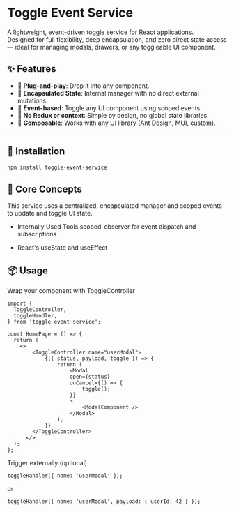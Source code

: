 # Toggle Event Service

A lightweight, event-driven toggle service for React applications.  
Designed for full flexibility, deep encapsulation, and zero direct state access — ideal for managing modals, drawers, or any toggleable UI component.

## ✨ Features

- 🔌 **Plug-and-play**: Drop it into any component.
- 🎯 **Encapsulated State**: Internal manager with no direct external mutations.
- 📡 **Event-based**: Toggle any UI component using scoped events.
- 🚫 **No Redux or context**: Simple by design, no global state libraries.
- 🧩 **Composable**: Works with any UI library (Ant Design, MUI, custom).

---

## 🚀 Installation

```bash
npm install toggle-event-service
```

## 🧠 Core Concepts

This service uses a centralized, encapsulated manager and scoped events to update and toggle UI state.

- Internally Used Tools scoped-observer for event dispatch and subscriptions

- React's useState and useEffect

## 📦 Usage

Wrap your component with ToggleController

```
import {
  ToggleController,
  toggleHandler,
} from 'toggle-event-service';

const HomePage = () => {
  return (
    <>
        <ToggleController name="userModal">
            {({ status, payload, toggle }) => {
                return (
                    <Modal
                    open={status}
                    onCancel={() => {
                        toggle();
                    }}
                    >
                        <ModalComponent />
                    </Modal>
                );
            }}
        </ToggleController>
      </>
  );
};
```

Trigger externally (optional)

```
toggleHandler({ name: 'userModal' });
```

or

```
toggleHandler({ name: 'userModal', payload: { userId: 42 } });
```

